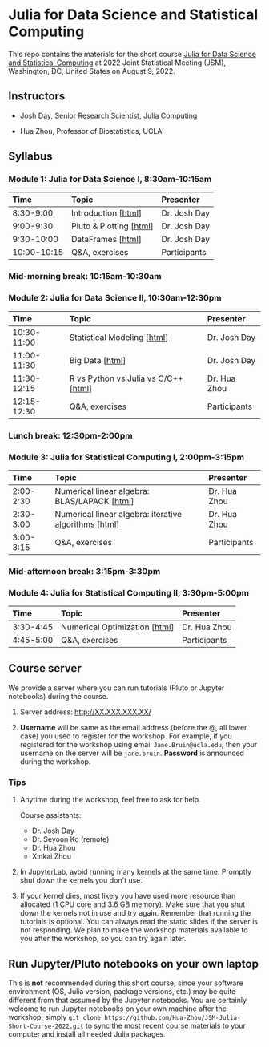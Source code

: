 # Julia for Data Science and Statistical Computing

This repo contains the materials for the short course [Julia for Data Science and Statistical Computing](https://ww2.amstat.org/meetings/jsm/2022/onlineprogram/ActivityDetails.cfm?SessionID=223492) at 2022 Joint Statistical Meeting (JSM), Washington, DC, United States on August 9, 2022.

## Instructors

* Josh Day, Senior Research Scientist, Julia Computing

* Hua Zhou, Professor of Biostatistics, UCLA

## Syllabus

### Module 1: Julia for Data Science I, 8:30am-10:15am

| Time | Topic | Presenter |
|:-----------|:------------|:------------|
| 8:30-9:00 | Introduction \[[html]()\] | Dr. Josh Day |
| 9:00-9:30 | Pluto & Plotting \[[html]()\] | Dr. Josh Day |
| 9:30-10:00 | DataFrames \[[html]()\] | Dr. Josh Day |
| 10:00-10:15 | Q&A, exercises | Participants |

### Mid-morning break: 10:15am-10:30am

### Module 2: Julia for Data Science II, 10:30am-12:30pm

| Time | Topic | Presenter |
|:-----------|:------------|:------------|
| 10:30-11:00 | Statistical Modeling \[[html]()\] | Dr. Josh Day |
| 11:00-11:30 | Big Data \[[html]()\] | Dr. Josh Day |
| 11:30-12:15 | R vs Python vs Julia vs C/C++ \[[html](https://hua-zhou.github.io/JSM-Julia-Short-Course-2022/notebooks/06-langs/06-langs.html)\] | Dr. Hua Zhou |
| 12:15-12:30 | Q&A, exercises | Participants |

### Lunch break: 12:30pm-2:00pm

### Module 3: Julia for Statistical Computing I, 2:00pm-3:15pm

| Time | Topic | Presenter |
|:-----------|:------------|:------------|
| 2:00-2:30 | Numerical linear algebra: BLAS/LAPACK \[[html](https://hua-zhou.github.io/JSM-Julia-Short-Course-2022/notebooks/07-numlinalg/07-numlinalg.html)\] | Dr. Hua Zhou |  
| 2:30-3:00 | Numerical linear algebra: iterative algorithms \[[html](https://hua-zhou.github.io/JSM-Julia-Short-Course-2022/notebooks/08-iter/08-cg.html)\] | Dr. Hua Zhou |  
| 3:00-3:15 | Q&A, exercises | Participants |

### Mid-afternoon break: 3:15pm-3:30pm

### Module 4: Julia for Statistical Computing II, 3:30pm-5:00pm

| Time | Topic | Presenter |
|:-----------|:------------|:------------|
| 3:30-4:45 | Numerical Optimization \[[html](https://hua-zhou.github.io/JSM-Julia-Short-Course-2022/notebooks/09-opt/09-juliaopt.html)\] | Dr. Hua Zhou |
| 4:45-5:00 | Q&A, exercises | Participants |

## Course server

We provide a server where you can run tutorials (Pluto or Jupyter notebooks) during the course.

1. Server address: <http://XX.XXX.XXX.XX/>

2. **Username** will be same as the email address (before the @, all lower case) you used to register for the workshop. For example, if you registered for the workshop using email `Jane.Bruin@ucla.edu`, then your username on the server will be `jane.bruin`. **Password** is announced during the workshop.

### Tips

1. Anytime during the workshop, feel free to ask for help.

    Course assistants:
    - Dr. Josh Day
    - Dr. Seyoon Ko (remote)
    - Dr. Hua Zhou
    - Xinkai Zhou

2. In JupyterLab, avoid running many kernels at the same time. Promptly shut down the kernels you don't use.

3. If your kernel dies, most likely you have used more resource than allocated (1 CPU core and 3.6 GB memory). Make sure that you shut down the kernels not in use and try again. Remember that running the tutorials is optional. You can always read the static slides if the server is not responding. We plan to make the workshop materials available to you after the workshop, so you can try again later.

## Run Jupyter/Pluto notebooks on your own laptop

This is **not** recommended during this short course, since your software environment (OS, Julia version, package versions, etc.) may be quite different from that assumed by the Jupyter notebooks. You are certainly welcome to run Jupyter notebooks on your own machine after the workshop, simply `git clone https://github.com/Hua-Zhou/JSM-Julia-Short-Course-2022.git` to sync the most recent course materials to your computer and install all needed Julia packages.
